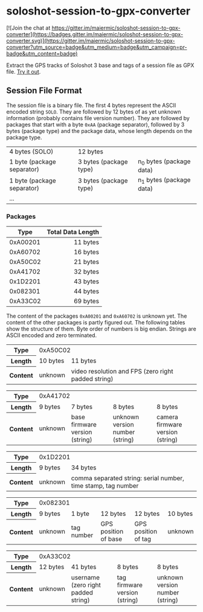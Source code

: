 # soloshot-session-to-gpx-converter

[![Join the chat at https://gitter.im/maiermic/soloshot-session-to-gpx-converter](https://badges.gitter.im/maiermic/soloshot-session-to-gpx-converter.svg)](https://gitter.im/maiermic/soloshot-session-to-gpx-converter?utm_source=badge&utm_medium=badge&utm_campaign=pr-badge&utm_content=badge)

Extract the GPS tracks of Soloshot 3 base and tags of a session file as GPX file.
[Try it out](https://maiermic.github.io/soloshot-session-to-gpx-converter/index.html).

## Session File Format
The session file is a binary file. The first 4 bytes represent the ASCII encoded string `SOLO`. They are followed by 12 bytes of as yet unknown information (probably contains file version number). They are followed by packages that start with a byte `0xAA` (package separator), followed by 3 bytes (package type) and the package data, whose length depends on the package type.

<table>
  <tr>
    <td>4 bytes (SOLO)</td>
    <td colspan="2">12 bytes</td>
  </tr>
  <tr>
    <td>1 byte (package separator)</td>
    <td>3 bytes (package type)</td>
    <td>n<sub>0</sub> bytes (package data)</td>
  </tr>
  <tr>
    <td>1 byte (package separator)</td>
    <td>3 bytes (package type)</td>
    <td>n<sub>1</sub> bytes (package data)</td>
  </tr>
  <tr>
    <td colspan="3">...</td>
  </tr>
</table>

### Packages

| Type     | Total Data Length |
| -------- | ----------------: |
| 0xA00201 |          11 bytes |
| 0xA60702 |          16 bytes |
| 0xA50C02 |          21 bytes |
| 0xA41702 |          32 bytes |
| 0x1D2201 |          43 bytes |
| 0x082301 |          44 bytes |
| 0xA33C02 |          69 bytes |

The content of the packages `0xA00201` and `0xA60702` is unknown yet. The content of the other packages is partly figured out. The following tables show the structure of them. Byte order of numbers is big endian. Strings are ASCII encoded and zero terminated.

<table>
    <tr>
        <th>Type</th>
        <td colspan="2">0xA50C02</td>
    </tr>
    <tr>
        <th>Length</th>
        <td>10 bytes</td>
        <td>11 bytes</td>
    </tr>
    <tr>
        <th>Content</th>
        <td>unknown</td>
        <td>video resolution and FPS (zero right padded string)</td>
    </tr>
</table>


<table>
    <tr>
        <th>Type</th>
        <td colspan="4">0xA41702</td>
    </tr>
    <tr>
        <th>Length</th>
        <td>9 bytes</td>
        <td>7 bytes</td>
        <td>8 bytes</td>
        <td>8 bytes</td>
    </tr>
    <tr>
        <th>Content</th>
        <td>unknown</td>
        <td>base firmware version (string)</td>
        <td>unknown version number (string)</td>
        <td>camera firmware version (string)</td>
    </tr>
</table>

<table>
    <tr>
        <th>Type</th>
        <td colspan="2">0x1D2201</td>
    </tr>
    <tr>
        <th>Length</th>
        <td>9 bytes</td>
        <td>34 bytes</td>
    </tr>
    <tr>
        <th>Content</th>
        <td>unknown</td>
        <td>comma separated string: serial number, time stamp, tag number</td>
    </tr>
</table>

<table>
    <tr>
        <th>Type</th>
        <td colspan="5">0x082301</td>
    </tr>
    <tr>
        <th>Length</th>
        <td>9 bytes</td>
        <td>1 byte</td>
        <td>12 bytes</td>
        <td>12 bytes</td>
        <td>10 bytes</td>
    </tr>
    <tr>
        <th>Content</th>
        <td>unknown</td>
        <td>tag number</td>
        <td>GPS position of base</td>
        <td>GPS position of tag</td>
        <td>unknown</td>
    </tr>
</table>

<table>
    <tr>
        <th>Type</th>
        <td colspan="4">0xA33C02</td>
    </tr>
    <tr>
        <th>Length</th>
        <td>12 bytes</td>
        <td>41 bytes</td>
        <td>8 bytes</td>
        <td>8 bytes</td>
    </tr>
    <tr>
        <th>Content</th>
        <td>unknown</td>
        <td>username (zero right padded string)</td>
        <td>tag firmware version (string)</td>
        <td>unknown version number (string)</td>
    </tr>
</table>
